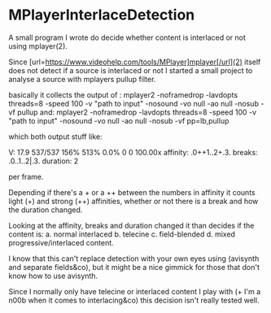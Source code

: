# MPlayerInterlaceDetection
A small program I wrote do decide whether content is interlaced or not using mplayer(2). 

Since [url=https://www.videohelp.com/tools/MPlayer]mplayer[/url](2) itself does not detect if a source is interlaced or not I started a small project to analyse a source with mplayers pullup filter.

basically it collects the output of :
mplayer2 -noframedrop -lavdopts threads=8 -speed 100 -v "path to input" -nosound -vo null -ao null -nosub -vf pullup
and:
mplayer2 -noframedrop -lavdopts threads=8 -speed 100 -v "path  to input" -nosound -vo null -ao null -nosub -vf pp=lb,pullup

which both output stuff like:

V:  17.9 537/537 156% 513%  0.0% 0 0 100.00x
affinity: .0++1..2+.3.
breaks:   .0..1..2|.3.
duration: 2

per frame.

Depending if there's a + or a ++ between the numbers in affinity it counts light (+) and strong (++) affinities, whether or not there is a break and how the duration changed.

Looking at the affinity, breaks and duration changed it than decides if the content is:
a. normal interlaced
b. telecine
c. field-blended
d. mixed progressive/interlaced
content.

I know that this can't replace detection with your own eyes using (avisynth and separate fields&co), but it might be a nice gimmick for those that don't know how to use avisynth.

Since I normally only have telecine or interlaced content I play with (+ I'm a n00b when it comes to interlacing&co) this decision isn't really tested well.

